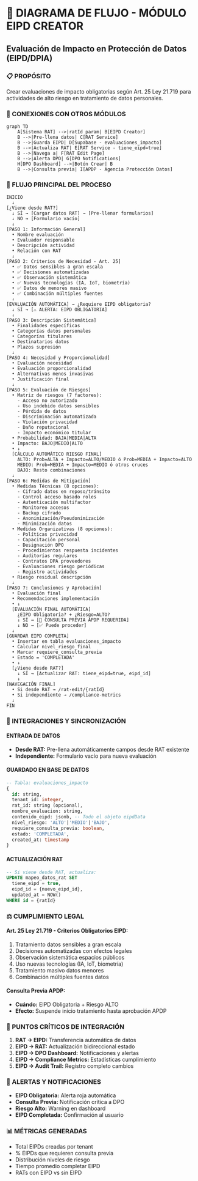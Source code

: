 # 🔐 DIAGRAMA DE FLUJO - MÓDULO EIPD CREATOR
## Evaluación de Impacto en Protección de Datos (EIPD/DPIA)

### 📋 PROPÓSITO
Crear evaluaciones de impacto obligatorias según Art. 25 Ley 21.719 para actividades de alto riesgo en tratamiento de datos personales.

### 🔗 CONEXIONES CON OTROS MÓDULOS

```mermaid
graph TD
    A[Sistema RAT] -->|ratId param| B[EIPD Creator]
    B -->|Pre-llena datos| C[RAT Service]
    B -->|Guarda EIPD| D[Supabase - evaluaciones_impacto]
    B -->|Actualiza RAT| E[RAT Service - tiene_eipd=true]
    B -->|Navega a| F[RAT Edit Page]
    B -->|Alerta DPO| G[DPO Notifications]
    H[DPO Dashboard] -->|Botón Crear| B
    B -->|Consulta previa| I[APDP - Agencia Protección Datos]
```

### 🚀 FLUJO PRINCIPAL DEL PROCESO

```
INICIO
  ↓
[¿Viene desde RAT?] 
  ↓ SÍ → [Cargar datos RAT] → [Pre-llenar formularios]
  ↓ NO → [Formulario vacío]
  ↓
[PASO 1: Información General]
  • Nombre evaluación
  • Evaluador responsable  
  • Descripción actividad
  • Relación con RAT
  ↓
[PASO 2: Criterios de Necesidad - Art. 25]
  • ✅ Datos sensibles a gran escala
  • ✅ Decisiones automatizadas
  • ✅ Observación sistemática
  • ✅ Nuevas tecnologías (IA, IoT, biometría)
  • ✅ Datos de menores masivo
  • ✅ Combinación múltiples fuentes
  ↓
[EVALUACIÓN AUTOMÁTICA] → ¿Requiere EIPD obligatoria?
  ↓ SÍ → [⚠️ ALERTA: EIPD OBLIGATORIA]
  ↓
[PASO 3: Descripción Sistemática]
  • Finalidades específicas
  • Categorías datos personales
  • Categorías titulares
  • Destinatarios datos
  • Plazos supresión
  ↓
[PASO 4: Necesidad y Proporcionalidad]
  • Evaluación necesidad
  • Evaluación proporcionalidad
  • Alternativas menos invasivas
  • Justificación final
  ↓
[PASO 5: Evaluación de Riesgos]
  • Matriz de riesgos (7 factores):
    - Acceso no autorizado
    - Uso indebido datos sensibles
    - Pérdida de datos
    - Discriminación automatizada
    - Violación privacidad
    - Daño reputacional
    - Impacto económico titular
  • Probabilidad: BAJA|MEDIA|ALTA
  • Impacto: BAJO|MEDIO|ALTO
  • ↓
  [CÁLCULO AUTOMÁTICO RIESGO FINAL]
    ALTO: Prob=ALTA + Impacto=ALTO/MEDIO ó Prob=MEDIA + Impacto=ALTO
    MEDIO: Prob=MEDIA + Impacto=MEDIO ó otros cruces
    BAJO: Resto combinaciones
  ↓
[PASO 6: Medidas de Mitigación]
  • Medidas Técnicas (8 opciones):
    - Cifrado datos en reposo/tránsito
    - Control acceso basado roles
    - Autenticación multifactor
    - Monitoreo accesos
    - Backup cifrado
    - Anonimización/Pseudonimización
    - Minimización datos
  • Medidas Organizativas (8 opciones):
    - Políticas privacidad
    - Capacitación personal
    - Designación DPO
    - Procedimientos respuesta incidentes
    - Auditorías regulares
    - Contratos DPA proveedores
    - Evaluaciones riesgo periódicas
    - Registro actividades
  • Riesgo residual descripción
  ↓
[PASO 7: Conclusiones y Aprobación]
  • Evaluación final
  • Recomendaciones implementación
  • ↓
  [EVALUACIÓN FINAL AUTOMÁTICA]
    ¿EIPD Obligatoria? + ¿Riesgo=ALTO?
    ↓ SÍ → [🚨 CONSULTA PREVIA APDP REQUERIDA]
    ↓ NO → [✅ Puede proceder]
  ↓
[GUARDAR EIPD COMPLETA]
  • Insertar en tabla evaluaciones_impacto
  • Calcular nivel_riesgo_final
  • Marcar requiere_consulta_previa
  • Estado = 'COMPLETADA'
  • ↓
  [¿Viene desde RAT?]
    ↓ SÍ → [Actualizar RAT: tiene_eipd=true, eipd_id]
    ↓
[NAVEGACIÓN FINAL]
  • Si desde RAT → /rat-edit/{ratId}
  • Si independiente → /compliance-metrics
  ↓
FIN
```

### 🔄 INTEGRACIONES Y SINCRONIZACIÓN

#### **ENTRADA DE DATOS**
- **Desde RAT:** Pre-llena automáticamente campos desde RAT existente
- **Independiente:** Formulario vacío para nueva evaluación

#### **GUARDADO EN BASE DE DATOS**
```sql
-- Tabla: evaluaciones_impacto
{
  id: string,
  tenant_id: integer,
  rat_id: string (opcional),
  nombre_evaluacion: string,
  contenido_eipd: jsonb, -- Todo el objeto eipdData
  nivel_riesgo: 'ALTO'|'MEDIO'|'BAJO',
  requiere_consulta_previa: boolean,
  estado: 'COMPLETADA',
  created_at: timestamp
}
```

#### **ACTUALIZACIÓN RAT**
```sql
-- Si viene desde RAT, actualiza:
UPDATE mapeo_datos_rat SET 
  tiene_eipd = true,
  eipd_id = {nuevo_eipd_id},
  updated_at = NOW()
WHERE id = {ratId}
```

### ⚖️ CUMPLIMIENTO LEGAL

#### **Art. 25 Ley 21.719 - Criterios Obligatorios EIPD:**
1. Tratamiento datos sensibles a gran escala
2. Decisiones automatizadas con efectos legales
3. Observación sistemática espacios públicos
4. Uso nuevas tecnologías (IA, IoT, biometría)
5. Tratamiento masivo datos menores
6. Combinación múltiples fuentes datos

#### **Consulta Previa APDP:**
- **Cuándo:** EIPD Obligatoria + Riesgo ALTO
- **Efecto:** Suspende inicio tratamiento hasta aprobación APDP

### 🎯 PUNTOS CRÍTICOS DE INTEGRACIÓN

1. **RAT → EIPD:** Transferencia automática de datos
2. **EIPD → RAT:** Actualización bidireccional estado
3. **EIPD → DPO Dashboard:** Notificaciones y alertas
4. **EIPD → Compliance Metrics:** Estadísticas cumplimiento
5. **EIPD → Audit Trail:** Registro completo cambios

### 🚨 ALERTAS Y NOTIFICACIONES

- **EIPD Obligatoria:** Alerta roja automática
- **Consulta Previa:** Notificación crítica a DPO
- **Riesgo Alto:** Warning en dashboard
- **EIPD Completada:** Confirmación al usuario

### 📊 MÉTRICAS GENERADAS

- Total EIPDs creadas por tenant
- % EIPDs que requieren consulta previa
- Distribución niveles de riesgo
- Tiempo promedio completar EIPD
- RATs con EIPD vs sin EIPD
